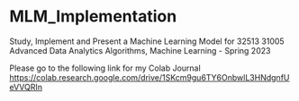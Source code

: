 # MLM_Implementation
Study, Implement and Present a Machine  Learning Model for 32513 31005 Advanced Data Analytics Algorithms, Machine Learning - Spring 2023

Please go to the following link for my Colab Journal
https://colab.research.google.com/drive/1SKcm9gu6TY6OnbwlL3HNdgnfUeVVQRIn

